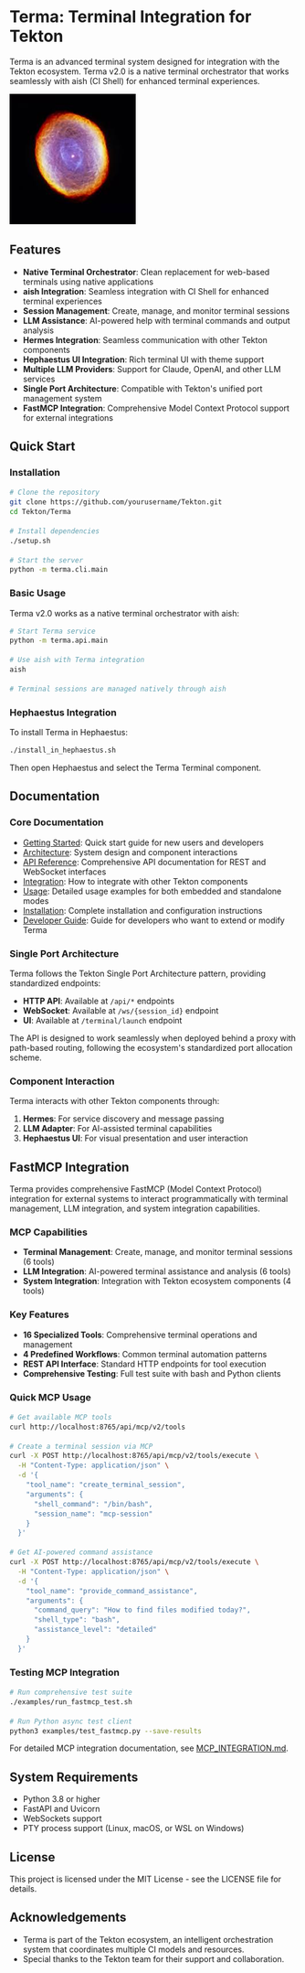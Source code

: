 # Terma: Terminal Integration for Tekton

Terma is an advanced terminal system designed for integration with the Tekton ecosystem. Terma v2.0 is a native terminal orchestrator that works seamlessly with aish (CI Shell) for enhanced terminal experiences.

![Terma Terminal](./images/icon.jpg)

## Features

- **Native Terminal Orchestrator**: Clean replacement for web-based terminals using native applications
- **aish Integration**: Seamless integration with CI Shell for enhanced terminal experiences
- **Session Management**: Create, manage, and monitor terminal sessions
- **LLM Assistance**: AI-powered help with terminal commands and output analysis
- **Hermes Integration**: Seamless communication with other Tekton components
- **Hephaestus UI Integration**: Rich terminal UI with theme support
- **Multiple LLM Providers**: Support for Claude, OpenAI, and other LLM services
- **Single Port Architecture**: Compatible with Tekton's unified port management system
- **FastMCP Integration**: Comprehensive Model Context Protocol support for external integrations

## Quick Start

### Installation

```bash
# Clone the repository
git clone https://github.com/yourusername/Tekton.git
cd Tekton/Terma

# Install dependencies
./setup.sh

# Start the server
python -m terma.cli.main
```

### Basic Usage

Terma v2.0 works as a native terminal orchestrator with aish:

```bash
# Start Terma service
python -m terma.api.main

# Use aish with Terma integration
aish

# Terminal sessions are managed natively through aish
```

### Hephaestus Integration

To install Terma in Hephaestus:

```bash
./install_in_hephaestus.sh
```

Then open Hephaestus and select the Terma Terminal component.

## Documentation

### Core Documentation

- [Getting Started](./docs/getting_started.md): Quick start guide for new users and developers
- [Architecture](./docs/architecture.md): System design and component interactions
- [API Reference](./docs/api_reference.md): Comprehensive API documentation for REST and WebSocket interfaces
- [Integration](./docs/integration.md): How to integrate with other Tekton components
- [Usage](./docs/usage.md): Detailed usage examples for both embedded and standalone modes
- [Installation](./docs/installation.md): Complete installation and configuration instructions
- [Developer Guide](./docs/developer_guide.md): Guide for developers who want to extend or modify Terma

### Single Port Architecture

Terma follows the Tekton Single Port Architecture pattern, providing standardized endpoints:

- **HTTP API**: Available at `/api/*` endpoints
- **WebSocket**: Available at `/ws/{session_id}` endpoint 
- **UI**: Available at `/terminal/launch` endpoint

The API is designed to work seamlessly when deployed behind a proxy with path-based routing, following the ecosystem's standardized port allocation scheme.

### Component Interaction

Terma interacts with other Tekton components through:

1. **Hermes**: For service discovery and message passing
2. **LLM Adapter**: For AI-assisted terminal capabilities 
3. **Hephaestus UI**: For visual presentation and user interaction

## FastMCP Integration

Terma provides comprehensive FastMCP (Model Context Protocol) integration for external systems to interact programmatically with terminal management, LLM integration, and system integration capabilities.

### MCP Capabilities

- **Terminal Management**: Create, manage, and monitor terminal sessions (6 tools)
- **LLM Integration**: AI-powered terminal assistance and analysis (6 tools)  
- **System Integration**: Integration with Tekton ecosystem components (4 tools)

### Key Features

- **16 Specialized Tools**: Comprehensive terminal operations and management
- **4 Predefined Workflows**: Common terminal automation patterns
- **REST API Interface**: Standard HTTP endpoints for tool execution
- **Comprehensive Testing**: Full test suite with bash and Python clients

### Quick MCP Usage

```bash
# Get available MCP tools
curl http://localhost:8765/api/mcp/v2/tools

# Create a terminal session via MCP
curl -X POST http://localhost:8765/api/mcp/v2/tools/execute \
  -H "Content-Type: application/json" \
  -d '{
    "tool_name": "create_terminal_session",
    "arguments": {
      "shell_command": "/bin/bash",
      "session_name": "mcp-session"
    }
  }'

# Get AI-powered command assistance
curl -X POST http://localhost:8765/api/mcp/v2/tools/execute \
  -H "Content-Type: application/json" \
  -d '{
    "tool_name": "provide_command_assistance", 
    "arguments": {
      "command_query": "How to find files modified today?",
      "shell_type": "bash",
      "assistance_level": "detailed"
    }
  }'
```

### Testing MCP Integration

```bash
# Run comprehensive test suite
./examples/run_fastmcp_test.sh

# Run Python async test client
python3 examples/test_fastmcp.py --save-results
```

For detailed MCP integration documentation, see [MCP_INTEGRATION.md](./MCP_INTEGRATION.md).

## System Requirements

- Python 3.8 or higher
- FastAPI and Uvicorn
- WebSockets support
- PTY process support (Linux, macOS, or WSL on Windows)

## License

This project is licensed under the MIT License - see the LICENSE file for details.

## Acknowledgements

- Terma is part of the Tekton ecosystem, an intelligent orchestration system that coordinates multiple CI models and resources.
- Special thanks to the Tekton team for their support and collaboration.